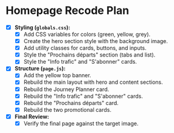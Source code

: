 # Homepage Recode Plan

- [x] **Styling (`globals.css`):**
    - [x] Add CSS variables for colors (green, yellow, grey).
    - [x] Create the hero section style with the background image.
    - [x] Add utility classes for cards, buttons, and inputs.
    - [x] Style the "Prochains départs" section (tabs and list).
    - [x] Style the "Info trafic" and "S'abonner" cards.
- [x] **Structure (`page.js`):**
    - [x] Add the yellow top banner.
    - [x] Rebuild the main layout with hero and content sections.
    - [x] Rebuild the Journey Planner card.
    - [x] Rebuild the "Info trafic" and "S'abonner" cards.
    - [x] Rebuild the "Prochains départs" card.
    - [x] Rebuild the two promotional cards.
- [x] **Final Review:**
    - [x] Verify the final page against the target image.
